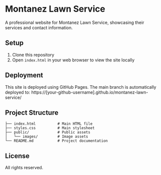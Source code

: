 # Montanez Lawn Service

A professional website for Montanez Lawn Service, showcasing their services and contact information.

## Setup

1. Clone this repository
2. Open `index.html` in your web browser to view the site locally

## Deployment

This site is deployed using GitHub Pages. The main branch is automatically deployed to:
https://[your-github-username].github.io/montanez-lawn-service/

## Project Structure

```
├── index.html          # Main HTML file
├── styles.css          # Main stylesheet
├── public/             # Public assets
│   └── images/         # Image assets
└── README.md           # Project documentation
```

## License

All rights reserved. 